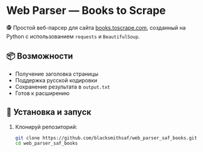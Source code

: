 # Web Parser — Books to Scrape

🕵️ Простой веб-парсер для сайта [books.toscrape.com](https://books.toscrape.com/), созданный на Python с использованием `requests` и `BeautifulSoup`.

## 📦 Возможности

- Получение заголовка страницы
- Поддержка русской кодировки
- Сохранение результата в `output.txt`
- Готов к расширению

## 🚀 Установка и запуск

1. Клонируй репозиторий:

   ```bash
   git clone https://github.com/blacksmithsaf/web_parser_saf_books.git
   cd web_parser_saf_books
